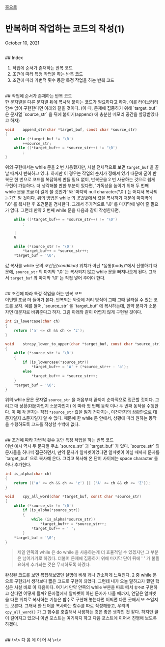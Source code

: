 [홈으로](/)
# 반복하며 작업하는 코드의 작성(1)
October 10, 2021

<br/>
## Index

1. 작업에 순서가 존재하는 반복 코드
2. 조건에 따라 특정 작업을 하는 반복 코드
3. 조건에 따라 가변적 횟수 동안 특정 작업을 하는 반복 코드

<br/>
## 작업에 순서가 존재하는 반복 코드

<br/>
한 문자열을 다른 문자열 뒤에 복사해 붙이는 코드가 필요하다고 하자.
이를 라이브러리 함수 없이 구현한다면 아래와 같을 것이다.
(이 때, 문제에 집중하기 위해 `target_buf` 은 문자열 `source_str` 을 뒤에 붙이기(append) 에 충분한 메모리 공간을 할당받았다고 하자)

```c
void	append_str(char *target_buf, const char *source_str)
{
	while (*target_buf != '\0')
		++source_str;
	while ((*target_buf++ = *source_str++) != '\0')
		;
}
```

위의 구현에서는 while 문을 2 번 사용했지만, 사실 전체적으로 보면 `target_buf` 을 끝날 때까지 반복하고 있다.
하지만 이 경우는 작업의 순서가 정해져 있기 때문에 굳이 반복문 한 번으로 코드를 복잡하게 만들 필요 없이, 반복문을 2 번 사용하는 것으로 쉽게 구현이 가능하다.
더 생각해볼 만한 부분이 있다면, '가독성을 높이기 위해 두 번째 while 문을 조금 더 길게 쓸 것인가' 와 '마지막 null character('\0') 는 어디서 복사되는가?' 일 것이다.
위의 방법은 while 의 *조건문*에서 값을 복사하기 때문에 마지막에 '\0' 를 복사한 후 조건문을 검사한다. 그래서 추가적으로 '\0' 를 마지막에 넣어 줄 필요가 없다. 그런데 만약 2 번째 while 문을 다음과 같이 작성한다면,

```c
	while ((*target_buf++ = *source_str++) != '\0')
		;

	|
	V

	while (*source_str != '\0')
		*target_buf++ = *source_str++;
	*target_buf = '\0';
```

값 복사를 while 문의 *조건문(condition)* 위치가 아닌 *몸통(body)*에서 진행하기 때문에, `source_str` 의 마지막 '\0' 는 복사되지 않고 while 문을 빠져나오게 된다. 그래서 `target_buf` 의 마지막 '\0' 는 직접 넣어 주어야 한다.

<br/>
## 조건에 따라 특정 작업을 하는 반복 코드

<br/>
이번엔 조금 더 들어가 본다.
반복되는 와중에 처리 방식이 그때 그때 달라질 수 있는 코드를 보자.
예를 들어, `source_str` 을 `target_buf` 에 복사하는데, 만약 문자가 소문자면 대문자로 바꿔준다고 하자.
그럼 아래와 같이 어렵지 않게 구현될 것이다.

```c
int	is_lowercase(char ch)
{
	return ('a' <= ch && ch <= 'z');
}

void	strcpy_lower_to_upper(char *target_buf, const char *source_str)
{
	while (*source_str != '\0')
	{
		if (is_lowercase(*source_str))
			*target_buf++ = 'A' + (*source_str++ - 'a');
		else
			*target_buf++ = *source_str++;
	}
	*target_buf = '\0';
}
```

위의 while 문은 문자열 `source_str` 을 처음부터 끝까지 순차적으로 접근할 것이다.
그리고 매 상황(대문자인지 소문자인지) 에 따라 첫 번째 동작 이나 두 번째 동작을 수행한다.
이 때 각 문자는 직접 `*source_str` 값을 읽기 전까지는, 이전까지의 상황만으로 대문자일지 소문자일지 알 수 없다.
때문에 한 while 문 안에서, 상황에 따라 원하는 동작을 수행하도록 코드를 작성할 수밖에 없다.

<br/>
## 조건에 따라 가변적 횟수 동안 특정 작업을 하는 반복 코드

<br/>
이번 예시 역시 두 문자열 주소 `source_str` 과 `target_buf` 가 있다.
`source_str` 의 문자들을 하나씩 접근하면서, 만약 문자가 알파벳이었다면 알파벳이 아닐 때까지 문자를 `target_buf` 으로 복사해 온다.
그리고 복사해 온 단어 사이에는 space character 를 하나 추가한다.

```c
int	is_alpha(char ch)
{
	return (('a' <= ch && ch <= 'z') || ('A' <= ch && ch <= 'Z'));
}

void	cpy_all_word(char *target_buf, const char *source_str)
{
	while (*source_str != '\0')
		if (is_alpha(*source_str))
		{
			while (is_alpha(*source_str))
				*target_buf++ = *source_str++;
			*target_buf++ = ' ';
		}
	*target_buf = '\0';
}
```
> 제일 안쪽의 while 은 do while 을 사용하는게 더 효율적일 수 있겠지만 그 부분은 넘어가기로 하겠다.
> 더불어 문제에 집중하기 위해 마지막 단어 뒤에 ' ' 가 불필요하게 추가되는 것은 무시하도록 하겠다.

완성된 코드를 보면 복잡해보였던 설명에 비해 꽤나 간소하게 느껴진다.
2 중 while 문으로 구현되서 생각보다 짧은 코드로 구현이 되었다.
그런데 내가 오늘 말하고자 했던 핵심은 사실 바로 이 다음이다.
여기서 만약 안쪽의 while 부분을 따로 떼서 `함수로` 구현하고 싶다면 어떻게 될까?
문자열에서 알파벳이 아닌 문자가 나올 때까지, 연달은 알파벳을 다른 위치로 복사하는 기능은 함수로 구현해 놓는다면 어쩌면 다른 곳에서 또 쓰일지도 모른다.
그래서 한 단어를 복사하는 함수를 따로 작성해놓고, 우리의`cpy_all_word()` 가 그 함수를 호출해서 사용하는 것은 좋은 생각인 것 같다.
하지만 글이 길어지고 있으니 이번 포스트는 여기까지 하고 다음 포스트에 이어서 진행해 보도록 하겠다.

<br/>
## \>\> 다 음 에 이 어 서 \<\<
